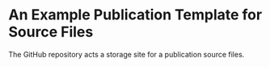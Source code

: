 # An Example Publication Template for Source Files

The GitHub repository acts a storage site for a publication source files.



